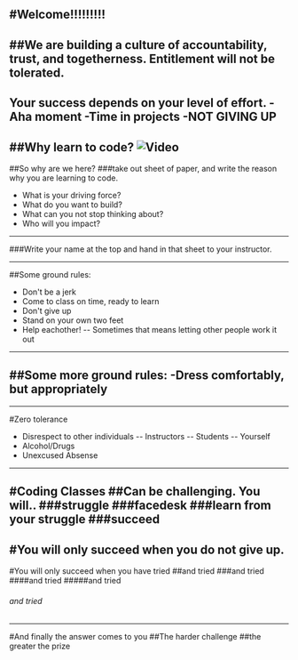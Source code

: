 #Welcome!!!!!!!!!
---
##We are building a culture of accountability, trust, and togetherness. Entitlement will not be tolerated.
---
##
Your success depends on your level of effort.
 -Aha moment
 -Time in projects
 -NOT GIVING UP
---
##Why learn to code?
![Video](https://www.youtube.com/embed/6XvmhE1J9PY)
---
##So why are we here?
###take out sheet of paper, and write the reason why you are learning to code. 
 - What is your driving force?
 - What do you want to build?
 - What can you not stop thinking about?
 - Who will you impact?
---
###Write your name at the top and hand in that sheet to your instructor. 

---
##Some ground rules:
 - Don't be a jerk
 - Come to class on time, ready to learn
 - Don't give up
 - Stand on your own two feet
 - Help eachother!
 -- Sometimes that means letting other people work it out
---
##Some more ground rules:
 -Dress comfortably, but appropriately
 -
---
#Zero tolerance
 - Disrespect to other individuals
 -- Instructors
 -- Students
 -- Yourself
 - Alcohol/Drugs
 - Unexcused Absense
---
#Coding Classes
##Can be challenging. You will..
###struggle
###facedesk
###learn from your struggle
###succeed
---
#You will only succeed when you do not give up.
---
#You will only succeed when you have tried
##and tried
###and tried
####and tried
#####and tried
###### and tried
---
#And finally the answer comes to you
##The harder challenge
##the greater the prize
